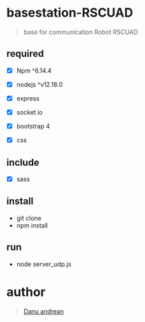 # basestation-RSCUAD
> base for communication Robot RSCUAD

## required
- [x] Npm ^6.14.4
- [x] nodejs ^v12.18.0
- [x] express
- [x] socket.io
- [x] bootstrap 4
- [x] css


## include
- [x] sass

## install 
- git clone
- npm install

## run
- node server_udp.js


# author
> <a href="https://me-danuandrean.github.io/">Danu andrean</a>
